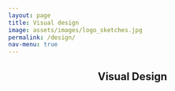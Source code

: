 ```yaml
---
layout: page
title: Visual design
image: assets/images/logo_sketches.jpg
permalink: /design/
nav-menu: true
---
```


<!-- Main -->
<div id="main" class="alt">

<!-- One -->
<section id="one">
	<div class="inner">
		<header class="major">
			<h1>Visual Design</h1>
		</header>
	</div>
</section>

